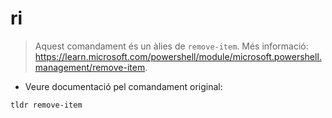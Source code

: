 # ri

> Aquest comandament és un àlies de `remove-item`.
> Més informació: <https://learn.microsoft.com/powershell/module/microsoft.powershell.management/remove-item>.

- Veure documentació pel comandament original:

`tldr remove-item`
